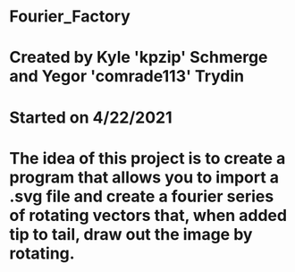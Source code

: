 # Fourier_Factory
# Created by Kyle 'kpzip' Schmerge and Yegor 'comrade113' Trydin
# Started on 4/22/2021
# The idea of this project is to create a program that allows you to import a .svg file and create a fourier series of rotating vectors that, when added tip to tail, draw out the image by rotating.
